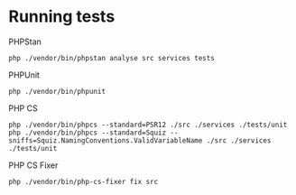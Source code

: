 # Running tests

PHPStan
```
php ./vendor/bin/phpstan analyse src services tests
```

PHPUnit
```
php ./vendor/bin/phpunit
```

PHP CS
```
php ./vendor/bin/phpcs --standard=PSR12 ./src ./services ./tests/unit
php ./vendor/bin/phpcs --standard=Squiz --sniffs=Squiz.NamingConventions.ValidVariableName ./src ./services ./tests/unit
```

PHP CS Fixer
```
php ./vendor/bin/php-cs-fixer fix src
```